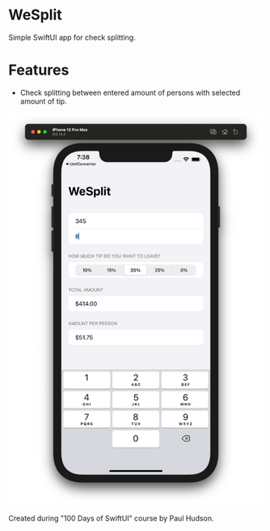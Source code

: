 # WeSplit
Simple SwiftUI app for check splitting.

# Features
- Check  splitting between entered amount of persons  with selected amount of tip.


<img width="853" alt="Screenshot 2021-03-21 at 18 36 39" src="https://raw.githubusercontent.com/vwf12/WeSplit/main/Images/Screenshot%202021-03-21%20at%2019.38.49.png">

Created during "100 Days of SwiftUI" course by Paul Hudson.
